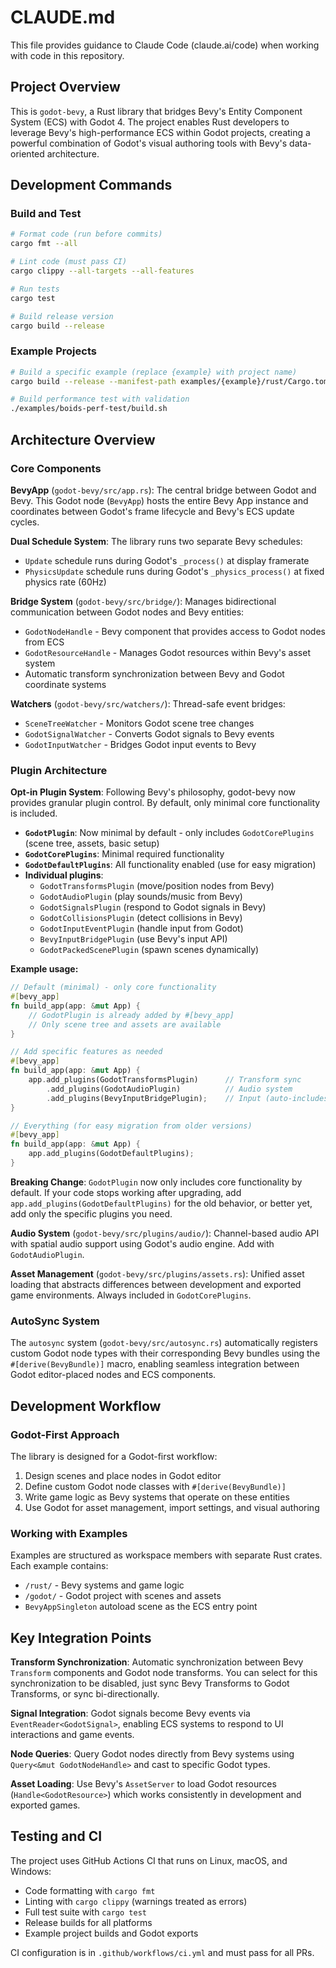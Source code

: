 # CLAUDE.md

This file provides guidance to Claude Code (claude.ai/code) when working with code in this repository.

## Project Overview

This is `godot-bevy`, a Rust library that bridges Bevy's Entity Component System (ECS) with Godot 4. The project enables Rust developers to leverage Bevy's high-performance ECS within Godot projects, creating a powerful combination of Godot's visual authoring tools with Bevy's data-oriented architecture.

## Development Commands

### Build and Test
```bash
# Format code (run before commits)
cargo fmt --all

# Lint code (must pass CI)
cargo clippy --all-targets --all-features

# Run tests
cargo test

# Build release version
cargo build --release
```

### Example Projects
```bash
# Build a specific example (replace {example} with project name)
cargo build --release --manifest-path examples/{example}/rust/Cargo.toml

# Build performance test with validation
./examples/boids-perf-test/build.sh
```

## Architecture Overview

### Core Components

**BevyApp** (`godot-bevy/src/app.rs`): The central bridge between Godot and Bevy. This Godot node (`BevyApp`) hosts the entire Bevy App instance and coordinates between Godot's frame lifecycle and Bevy's ECS update cycles.

**Dual Schedule System**: The library runs two separate Bevy schedules:
- `Update` schedule runs during Godot's `_process()` at display framerate
- `PhysicsUpdate` schedule runs during Godot's `_physics_process()` at fixed physics rate (60Hz)

**Bridge System** (`godot-bevy/src/bridge/`): Manages bidirectional communication between Godot nodes and Bevy entities:
- `GodotNodeHandle` - Bevy component that provides access to Godot nodes from ECS
- `GodotResourceHandle` - Manages Godot resources within Bevy's asset system
- Automatic transform synchronization between Bevy and Godot coordinate systems

**Watchers** (`godot-bevy/src/watchers/`): Thread-safe event bridges:
- `SceneTreeWatcher` - Monitors Godot scene tree changes
- `GodotSignalWatcher` - Converts Godot signals to Bevy events  
- `GodotInputWatcher` - Bridges Godot input events to Bevy

### Plugin Architecture

**Opt-in Plugin System**: Following Bevy's philosophy, godot-bevy now provides granular plugin control. By default, only minimal core functionality is included.

- **`GodotPlugin`**: Now minimal by default - only includes `GodotCorePlugins` (scene tree, assets, basic setup)
- **`GodotCorePlugins`**: Minimal required functionality 
- **`GodotDefaultPlugins`**: All functionality enabled (use for easy migration)
- **Individual plugins**: 
  - `GodotTransformsPlugin` (move/position nodes from Bevy)
  - `GodotAudioPlugin` (play sounds/music from Bevy) 
  - `GodotSignalsPlugin` (respond to Godot signals in Bevy)
  - `GodotCollisionsPlugin` (detect collisions in Bevy)
  - `GodotInputEventPlugin` (handle input from Godot)
  - `BevyInputBridgePlugin` (use Bevy's input API)
  - `GodotPackedScenePlugin` (spawn scenes dynamically)

**Example usage:**
```rust
// Default (minimal) - only core functionality
#[bevy_app]
fn build_app(app: &mut App) {
    // GodotPlugin is already added by #[bevy_app]
    // Only scene tree and assets are available
}

// Add specific features as needed
#[bevy_app]
fn build_app(app: &mut App) {
    app.add_plugins(GodotTransformsPlugin)      // Transform sync
        .add_plugins(GodotAudioPlugin)          // Audio system
        .add_plugins(BevyInputBridgePlugin);    // Input (auto-includes GodotInputEventPlugin)
}

// Everything (for easy migration from older versions)
#[bevy_app]
fn build_app(app: &mut App) {
    app.add_plugins(GodotDefaultPlugins);
}
```

**Breaking Change**: `GodotPlugin` now only includes core functionality by default. If your code stops working after upgrading, add `app.add_plugins(GodotDefaultPlugins)` for the old behavior, or better yet, add only the specific plugins you need.

**Audio System** (`godot-bevy/src/plugins/audio/`): Channel-based audio API with spatial audio support using Godot's audio engine. Add with `GodotAudioPlugin`.

**Asset Management** (`godot-bevy/src/plugins/assets.rs`): Unified asset loading that abstracts differences between development and exported game environments. Always included in `GodotCorePlugins`.

### AutoSync System

The `autosync` system (`godot-bevy/src/autosync.rs`) automatically registers custom Godot node types with their corresponding Bevy bundles using the `#[derive(BevyBundle)]` macro, enabling seamless integration between Godot editor-placed nodes and ECS components.

## Development Workflow

### Godot-First Approach
The library is designed for a Godot-first workflow:
1. Design scenes and place nodes in Godot editor
2. Define custom Godot node classes with `#[derive(BevyBundle)]` 
3. Write game logic as Bevy systems that operate on these entities
4. Use Godot for asset management, import settings, and visual authoring

### Working with Examples
Examples are structured as workspace members with separate Rust crates. Each example contains:
- `/rust/` - Bevy systems and game logic
- `/godot/` - Godot project with scenes and assets
- `BevyAppSingleton` autoload scene as the ECS entry point

## Key Integration Points

**Transform Synchronization**: Automatic synchronization between Bevy `Transform` components and Godot node transforms. You can select for this synchronization to be disabled, just sync Bevy Transforms to Godot Transforms, or sync bi-directionally.

**Signal Integration**: Godot signals become Bevy events via `EventReader<GodotSignal>`, enabling ECS systems to respond to UI interactions and game events.

**Node Queries**: Query Godot nodes directly from Bevy systems using `Query<&mut GodotNodeHandle>` and cast to specific Godot types.

**Asset Loading**: Use Bevy's `AssetServer` to load Godot resources (`Handle<GodotResource>`) which works consistently in development and exported games.

## Testing and CI

The project uses GitHub Actions CI that runs on Linux, macOS, and Windows:
- Code formatting with `cargo fmt`
- Linting with `cargo clippy` (warnings treated as errors)
- Full test suite with `cargo test`
- Release builds for all platforms
- Example project builds and Godot exports

CI configuration is in `.github/workflows/ci.yml` and must pass for all PRs.
